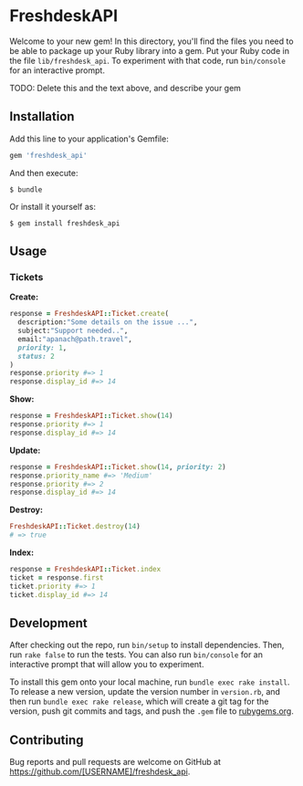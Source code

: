 # FreshdeskAPI

Welcome to your new gem! In this directory, you'll find the files you need to be able to package up your Ruby library into a gem. Put your Ruby code in the file `lib/freshdesk_api`. To experiment with that code, run `bin/console` for an interactive prompt.

TODO: Delete this and the text above, and describe your gem

## Installation

Add this line to your application's Gemfile:

```ruby
gem 'freshdesk_api'
```

And then execute:

    $ bundle

Or install it yourself as:

    $ gem install freshdesk_api

## Usage

### Tickets
**Create:**
```ruby
response = FreshdeskAPI::Ticket.create(
  description:"Some details on the issue ...",
  subject:"Support needed..",
  email:"apanach@path.travel",
  priority: 1,
  status: 2
)
response.priority #=> 1
response.display_id #=> 14
```
**Show:**
```ruby
response = FreshdeskAPI::Ticket.show(14)
response.priority #=> 1
response.display_id #=> 14
```
**Update:**
```ruby
response = FreshdeskAPI::Ticket.show(14, priority: 2)
response.priority_name #=> 'Medium'
response.priority #=> 2
response.display_id #=> 14
```
**Destroy:**
```ruby
FreshdeskAPI::Ticket.destroy(14)
# => true
```

**Index:**
```ruby
response = FreshdeskAPI::Ticket.index
ticket = response.first
ticket.priority #=> 1
ticket.display_id #=> 14
```

## Development

After checking out the repo, run `bin/setup` to install dependencies. Then, run `rake false` to run the tests. You can also run `bin/console` for an interactive prompt that will allow you to experiment.

To install this gem onto your local machine, run `bundle exec rake install`. To release a new version, update the version number in `version.rb`, and then run `bundle exec rake release`, which will create a git tag for the version, push git commits and tags, and push the `.gem` file to [rubygems.org](https://rubygems.org).

## Contributing

Bug reports and pull requests are welcome on GitHub at https://github.com/[USERNAME]/freshdesk_api.

